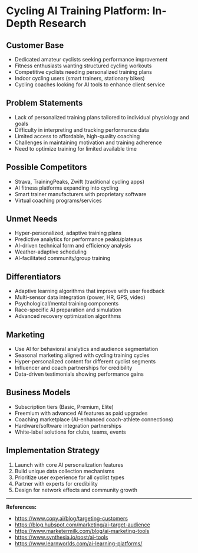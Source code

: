 # Cycling AI Training Platform: In-Depth Research

## Customer Base
- Dedicated amateur cyclists seeking performance improvement
- Fitness enthusiasts wanting structured cycling workouts
- Competitive cyclists needing personalized training plans
- Indoor cycling users (smart trainers, stationary bikes)
- Cycling coaches looking for AI tools to enhance client service

## Problem Statements
- Lack of personalized training plans tailored to individual physiology and goals
- Difficulty in interpreting and tracking performance data
- Limited access to affordable, high-quality coaching
- Challenges in maintaining motivation and training adherence
- Need to optimize training for limited available time

## Possible Competitors
- Strava, TrainingPeaks, Zwift (traditional cycling apps)
- AI fitness platforms expanding into cycling
- Smart trainer manufacturers with proprietary software
- Virtual coaching programs/services

## Unmet Needs
- Hyper-personalized, adaptive training plans
- Predictive analytics for performance peaks/plateaus
- AI-driven technical form and efficiency analysis
- Weather-adaptive scheduling
- AI-facilitated community/group training

## Differentiators
- Adaptive learning algorithms that improve with user feedback
- Multi-sensor data integration (power, HR, GPS, video)
- Psychological/mental training components
- Race-specific AI preparation and simulation
- Advanced recovery optimization algorithms

## Marketing
- Use AI for behavioral analytics and audience segmentation
- Seasonal marketing aligned with cycling training cycles
- Hyper-personalized content for different cyclist segments
- Influencer and coach partnerships for credibility
- Data-driven testimonials showing performance gains

## Business Models
- Subscription tiers (Basic, Premium, Elite)
- Freemium with advanced AI features as paid upgrades
- Coaching marketplace (AI-enhanced coach-athlete connections)
- Hardware/software integration partnerships
- White-label solutions for clubs, teams, events

## Implementation Strategy
1. Launch with core AI personalization features
2. Build unique data collection mechanisms
3. Prioritize user experience for all cyclist types
4. Partner with experts for credibility
5. Design for network effects and community growth

---

**References:**
- https://www.copy.ai/blog/targeting-customers
- https://blog.hubspot.com/marketing/ai-target-audience
- https://www.marketermilk.com/blog/ai-marketing-tools
- https://www.synthesia.io/post/ai-tools
- https://www.learnworlds.com/ai-learning-platforms/
